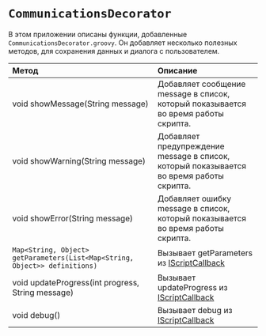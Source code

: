 # `CommunicationsDecorator` #

В этом приложении описаны функции, добавленные `CommunicationsDecorator.groovy`. Он добавляет несколько полезных методов, для сохранения данных и диалога с пользователем.

| Метод | Описание |
|:------|:---------|
| void showMessage(String message) | Добавляет cообщение message в список, который показывается во время работы скрипта. |
| void showWarning(String message) | Добавляет предупреждение message в список, который показывается во время работы скрипта. |
| void showError(String message) | Добавляет ошибку message в список, который показывается во время работы скрипта. |
| `Map<String, Object> getParameters(List<Map<String, Object>> definitions)` | Вызывает getParameters из [IScriptCallback](IScriptCallback.md) |
| void updateProgress(int progress, String message) | Вызывает updateProgress из [IScriptCallback](IScriptCallback.md) |
| void debug() | Вызывает debug из [IScriptCallback](IScriptCallback.md) |